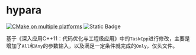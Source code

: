 # hypara

[![CMake on multiple platforms](https://github.com/geoyee/hypara/actions/workflows/cmake-multi-platform.yml/badge.svg?branch=main)](https://github.com/geoyee/hypara/actions/workflows/cmake-multi-platform.yml)
![Static Badge](https://img.shields.io/badge/C++-17-blue)

基于《深入应用C++11：代码优化与工程级应用》中的`TaskCpp`进行修改，主要是增加了`All`和`Any`的参数输入，以及满足一定条件就完成的`Only`，仅头文件。

